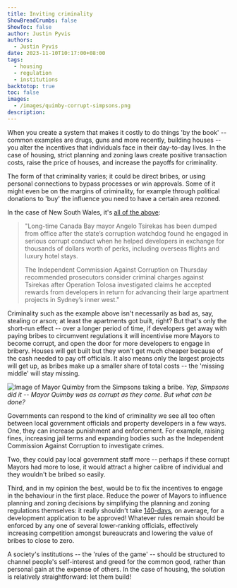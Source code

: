 ```yaml
---
title: Inviting criminality
ShowBreadCrumbs: false
ShowToc: false
author: Justin Pyvis
authors:
  - Justin Pyvis
date: 2023-11-10T10:17:00+08:00
tags:
  - housing
  - regulation
  - institutions
backtotop: true
toc: false
images:
  - /images/quimby-corrupt-simpsons.png
description:
---
```

When you create a system that makes it costly to do things 'by the book' -- common examples are drugs, guns and more recently, building houses -- you alter the incentives that individuals face in their day-to-day lives. In the case of housing, strict planning and zoning laws create positive transaction costs, raise the price of houses, and increase the payoffs for criminality.

The form of that criminality varies; it could be direct bribes, or using personal connections to bypass processes or win approvals. Some of it might even be on the margins of criminality, for example through political donations to 'buy' the influence you need to have a certain area rezoned.

In the case of New South Wales, it's [all of the above](https://www.smh.com.au/national/nsw/canada-bay-mayor-angelo-tsirekas-acted-corruptly-icac-finds-20231109-p5eiql.html):

>"Long-time Canada Bay mayor Angelo Tsirekas has been dumped from office after the state’s corruption watchdog found he engaged in serious corrupt conduct when he helped developers in exchange for thousands of dollars worth of perks, including overseas flights and luxury hotel stays.
>
>The Independent Commission Against Corruption on Thursday recommended prosecutors consider criminal charges against Tsirekas after Operation Tolosa investigated claims he accepted rewards from developers in return for advancing their large apartment projects in Sydney’s inner west."

Criminality such as the example above isn't necessarily as bad as, say, stealing or arson; at least the apartments got built, right? But that's only the short-run effect -- over a longer period of time, if developers get away with paying bribes to circumvent regulations it will incentivise more Mayors to become corrupt, and open the door for more developers to engage in bribery. Houses will get built but they won't get much cheaper because of the cash needed to pay off officials. It also means only the largest projects will get up, as bribes make up a smaller share of total costs -- the 'missing middle' will stay missing.

![Image of Mayor Quimby from the Simpsons taking a bribe.](/images/quimby-corrupt-simpsons.png) *Yep, Simpsons did it -- Mayor Quimby was as corrupt as they come. But what can be done?*

Governments can respond to the kind of criminality we see all too often between local government officials and property developers in a few ways. One, they can increase punishment and enforcement. For example, raising fines, increasing jail terms and expanding bodies such as the Independent Commission Against Corruption to investigate crimes.

Two, they could pay local government staff more -- perhaps if these corrupt Mayors had more to lose, it would attract a higher calibre of individual and they wouldn't be bribed so easily.

Third, and in my opinion the best, would be to fix the incentives to engage in the behaviour in the first place. Reduce the power of Mayors to influence planning and zoning decisions by simplifying the planning and zoning regulations themselves: it really shouldn't take [140-days](https://www.dailytelegraph.com.au/newslocal/liverpool-leader/sydney-housing-crisis-da-wait-times-balloon-to-140-days-on-average-amid-backlog-delays/news-story/d00c20f201f1918b120a794577335ad3?amp), on average, for a development application to be approved! Whatever rules remain should be enforced by any one of several lower-ranking officials, effectively increasing competition amongst bureaucrats and lowering the value of bribes to close to zero.

A society's institutions -- the 'rules of the game' -- should be structured to channel people's self-interest and greed for the common good, rather than personal gain at the expense of others. In the case of housing, the solution is relatively straightforward: let them build!